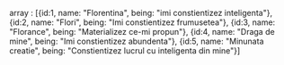 array : [{id:1, name: "Florentina", being: "imi constientizez inteligenta"},
{id:2, name: "Flori", being: "Imi constientizez frumusetea"},
{id:3, name: "Florance", being: "Materializez ce-mi propun"},
{id:4, name: "Draga de mine", being: "Imi constientizez abundenta"},
{id:5, name: "Minunata creatie", being: "Constientizez lucrul cu inteligenta din mine"}]
          